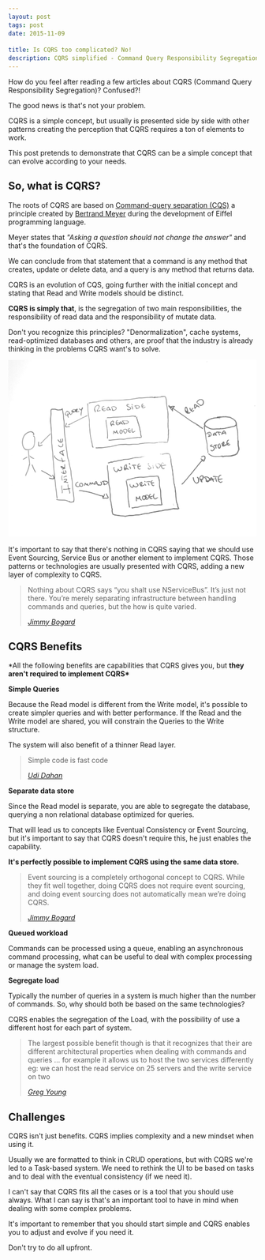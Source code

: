 ```yaml
---
layout: post
tags: post
date: 2015-11-09

title: Is CQRS too complicated? No!
description: CQRS simplified - Command Query Responsibility Segregation isn't complicated, just separate read and write models effectively.
---
```


How do you feel after reading a few articles about CQRS (Command Query Responsibility Segregation)? Confused?!

The good news is that's not your problem.

CQRS is a simple concept, but usually is presented side by side with other patterns creating the perception that CQRS requires a ton of elements to work.

This post pretends to demonstrate that CQRS can be a simple concept that can evolve according to your needs.

## So, what is CQRS?

The roots of CQRS are based on [Command-query separation (CQS)](https://en.wikipedia.org/wiki/Command%E2%80%93query_separation) a principle created by [Bertrand Meyer](https://en.wikipedia.org/wiki/Bertrand_Meyer) during the development of Eiffel programming language.

Meyer states that _"Asking a question should not change the answer"_ and that's the foundation of CQRS.

We can conclude from that statement that a command is any method that creates, update or delete data, and a query is any method that returns data.

CQRS is an evolution of CQS, going further with the initial concept and stating that Read and Write models should be distinct.

**CQRS is simply that**, is the segregation of two main responsibilities, the responsibility of read data and the responsibility of mutate data.

Don't you recognize this principles? "Denormalization", cache systems, read-optimized databases and others, are proof that the industry is already thinking in the problems CQRS want's to solve.

![Diagram CQRS](/images/is-cqrs-too-complicated-no-diagram.png)

It's important to say that there's nothing in CQRS saying that we should use Event Sourcing, Service Bus or another element to implement CQRS.
Those patterns or technologies are usually presented with CQRS, adding a new layer of complexity to CQRS.

> Nothing about CQRS says “you shalt use NServiceBus”. It’s just not there. You’re merely separating infrastructure between handling commands and queries, but the how is quite varied.
>
> _[Jimmy Bogard](https://lostechies.com/jimmybogard/2012/08/22/busting-some-cqrs-myths/)_

## CQRS Benefits

\*All the following benefits are capabilities that CQRS gives you, but **they aren't required to implement CQRS\***

**Simple Queries**

Because the Read model is different from the Write model, it's possible to create simpler queries and with better performance. If the Read and the Write model are shared, you will constrain the Queries to the Write structure.

The system will also benefit of a thinner Read layer.

> Simple code is fast code
>
> _[Udi Dahan](http://udidahan.com/2009/12/09/clarified-cqrs/)_

**Separate data store**

Since the Read model is separate, you are able to segregate the database, querying a non relational database optimized for queries.

That will lead us to concepts like Eventual Consistency or Event Sourcing, but it's important to say that CQRS doesn't require this, he just enables the capability.

**It's perfectly possible to implement CQRS using the same data store.**

> Event sourcing is a completely orthogonal concept to CQRS. While they fit well together, doing CQRS does not require event sourcing, and doing event sourcing does not automatically mean we’re doing CQRS.
>
> _[Jimmy Bogard](https://lostechies.com/jimmybogard/2012/08/22/busting-some-cqrs-myths/)_

**Queued workload**

Commands can be processed using a queue, enabling an asynchronous command processing, what can be useful to deal with complex processing or manage the system load.

**Segregate load**

Typically the number of queries in a system is much higher than the number of commands. So, why should both be based on the same technologies?

CQRS enables the segregation of the Load, with the possibility of use a different host for each part of system.

> The largest possible benefit though is that it recognizes that their are different architectural properties when dealing with commands and queries … for example it allows us to host the two services differently eg: we can host the read service on 25 servers and the write service on two
>
> _[Greg Young](https://gist.github.com/meigwilym/025f08208b5640ad26bc410c8a83b10f/)_

## Challenges

CQRS isn't just benefits. CQRS implies complexity and a new mindset when using it.

Usually we are formatted to think in CRUD operations, but with CQRS we're led to a Task-based system. We need to rethink the UI to be based on tasks and to deal with the eventual consistency (if we need it).

I can't say that CQRS fits all the cases or is a tool that you should use always. What I can say is that's an important tool to have in mind when dealing with some complex problems.

It's important to remember that you should start simple and CQRS enables you to adjust and evolve if you need it.

Don't try to do all upfront.
